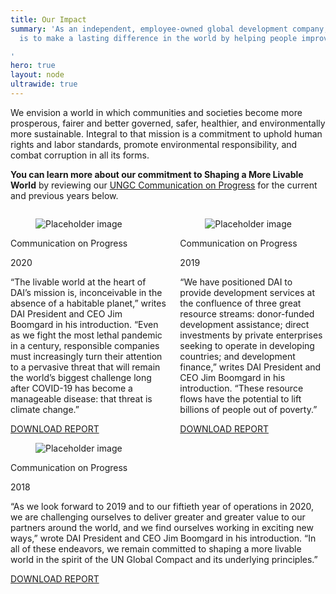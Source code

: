 ```yaml
---
title: Our Impact
summary: 'As an independent, employee-owned global development company, our mission
  is to make a lasting difference in the world by helping people improve their lives.

'
hero: true
layout: node
ultrawide: true
---
```


We envision a world in which communities and societies become more prosperous, fairer and better governed, safer, healthier, and environmentally more sustainable. Integral to that mission is a commitment to uphold human rights and labor standards, promote environmental responsibility, and combat corruption in all its forms.
 
 **You can learn more about our commitment to Shaping a More Livable World** by reviewing our [UNGC Communication on Progress](https://www.dai.com/news/dai-submits-its-2020-communication-on-progress-to-the-un-global-compact) for the current and previous years below.
 
 <div class="bulma">
   <div class="container columns">
     <div class="column">
       <div class="card is-fullheight">
         <div class="card-image">
           <figure class="image is-3by2">
             <img src="/uploads/2020-cop-preview.jpg" alt="Placeholder image">
           </figure>
         </div>
         <div class="card-content">
           <div class="media">
             <div class="media-content">
               <p class="title is-4">Communication on Progress</p>
               <p class="subtitle is-6">2020</p>
             </div>
           </div>
           <div class="content">
             <p>“The livable world at the heart of DAI’s mission is, inconceivable in the absence of a habitable planet,” writes DAI President and CEO Jim Boomgard in his introduction. “Even as we fight the most lethal pandemic in a century, responsible companies must increasingly turn their attention to a pervasive threat that will remain the world’s biggest challenge long after COVID-19 has become a manageable disease: that threat is climate change.”</p>
           </div>
         </div>
         <footer class="card-footer pt-0" style="padding-top: 0;" >
           <a href="https://www.dai.com/uploads/UNGC%20Communication%20on%20Progress%202020.pdf" class="card-footer-item fb-pub-buttons">DOWNLOAD REPORT</a>
         </footer>
       </div>
     </div>
     <div class="column">
       <div class="card is-fullheight">
         <div class="card-image">
           <figure class="image is-3by2">
             <img src="/uploads/2019-cop-preview.jpg" alt="Placeholder image">
           </figure>
         </div>
         <div class="card-content">
           <div class="media">
             <div class="media-content">
               <p class="title is-4">Communication on Progress</p>
               <p class="subtitle is-6">2019</p>
             </div>
           </div>
           <div class="content">
             <p>“We have positioned DAI to provide development services at the confluence of three great resource streams: donor-funded development assistance; direct investments by private enterprises seeking to operate in developing countries; and development finance,” writes DAI President and CEO Jim Boomgard in his introduction. “These resource flows have the potential to lift billions of people out of poverty.”</p>
           </div>
         </div>
         <footer class="card-footer pt-0" style="padding-top: 0;" >
           <a href="https://www.dai.com/uploads/UNGC%20Communication%20on%20Progress%202020.pdf" class="card-footer-item fb-pub-buttons">DOWNLOAD REPORT</a>
         </footer>
       </div>
     </div>
   </div>
   <div class="container columns">
     <div class="column is-half">
       <div class="card is-fullheight">
         <div class="card-image">
           <figure class="image is-3by2">
             <img src="/uploads/2018-cop-thumbnail.jpg" alt="Placeholder image">
           </figure>
         </div>
         <div class="card-content">
           <div class="media">
             <div class="media-content">
               <p class="title is-4">Communication on Progress</p>
               <p class="subtitle is-6">2018</p>
             </div>
           </div>
           <div class="content">
             <p>“As we look forward to 2019 and to our fiftieth year of operations in 2020, we are challenging ourselves to deliver greater and greater value to our partners around the world, and we find ourselves working in exciting new ways,” wrote DAI President and CEO Jim Boomgard in his introduction. “In all of these endeavors, we remain committed to shaping a more livable world in the spirit of the UN Global Compact and its underlying principles.”</p>
           </div>
         </div>
         <footer class="card-footer pt-0" style="padding-top: 0;" >
           <a href="https://preview-dai.com/uploads/DAI%20Global%20UNGC%20COP%20Final.pdf" class="card-footer-item fb-pub-buttons">DOWNLOAD REPORT</a>
         </footer>
       </div>
       <div class="column"></div>
     </div>
   </div>
  </div>
 
 
 